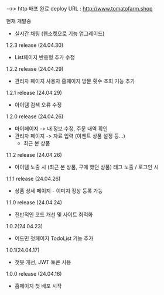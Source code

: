 
-->> http 배포 완료
deploy URL : http://www.tomatofarm.shop

현재 개발중
 - 실시간 채팅 (웹소켓으로 기능 업그레이드)

1.2.3 release (24.04.30)
 - List페이지 반응형 추가 수정

1.2.2 release (24.04.29)
 - 관리자 페이지 사용자 홈페이지 방문 횟수 조회 기능 추가

1.2.1 release (24.04.29)
 - 아이템 검색 오류 수정

1.2.0 release (24.04.26)
 - 마이페이지 
    -> 내 정보 수정, 주문 내역 확인
 - 관리자 페이지
    -> 자료 입력 (이벤트 상품 설정 등...)
     - 최근 본 상품

1.1.2 release (24.04.26)
 - 아이템 노출 시 (최근 본 상품, 구매 했던 상품) 태그 노출 / 로그인 시

1.1.1 release (24.04.26)
 - 상품 상세 페이지 - 이미지 정상 등록 가능

1.1.0 release (24.04.24)
 - 전반적인 코드 개선 및 사이트 최적화

1.0.2(24.04.23)
 - 어드민 첫페이지 TodoList 기능 추가

1.0.1(24.04.17)
 - 챗봇 개선, JWT 토큰 사용

 1.0.0 release (24.04.16)
 - 홈페이지 첫 배포 시작